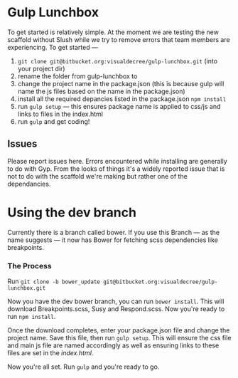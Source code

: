 # Gulp Lunchbox

To get started is relatively simple. At the moment we are testing the new scaffold without Slush while we try to remove errors that team members are experiencing. To get started —

1. `git clone git@bitbucket.org:visualdecree/gulp-lunchbox.git` (into your project dir)
2. rename the folder from gulp-lunchbox to <project-name>
3. change the project name in the package.json (this is because gulp will name the js files based on the name in the package.json)
4. install all the required depancies listed in the package.json `npm install`
5. run `gulp setup` — this ensures package name is applied to css/js and links to files in the index.html
6. run `gulp` and get coding!


## Issues

Please report issues here. Errors encountered while installing are generally to do with Gyp. From the looks of things it's a widely reported issue that is not to do with the scaffold we're making but rather one of the dependancies. 

# Using the dev branch

Currently there is a branch called bower. If you use this Branch — as the name suggests — it now has Bower for fetching scss dependencies like breakpoints.

### The Process

Run `git clone -b bower_update git@bitbucket.org:visualdecree/gulp-lunchbox.git`

Now you have the dev bower branch, you can run `bower install`. This will download Breakpoints.scss, Susy and Respond.scss. Now you're ready to run `npm install`.

Once the download completes, enter your package.json file and change the project name. Save this file, then run `gulp setup`. This will ensure the css file and main js file are named accordingly as well as ensuring links to these files are set in the *index.html*. 

Now you're all set. Run `gulp` and you're ready to go.
